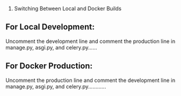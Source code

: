 

1. Switching Between Local and Docker Builds

For Local Development:
-----------------------

Uncomment the development line and comment the production line in manage.py, asgi.py, and celery.py......

For Docker Production:
----------------------

Uncomment the production line and comment the development line in manage.py, asgi.py, and celery.py............

